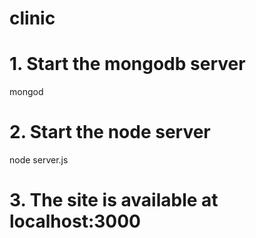 # clinic
# 1. Start the mongodb server
mongod
# 2. Start the node server
node server.js
# 3. The site is available at localhost:3000
